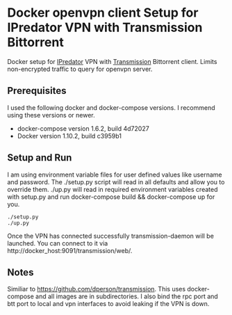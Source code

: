 # Docker openvpn client Setup for IPredator VPN with Transmission Bittorrent 
Docker setup for [IPredator](https://ipredator.se/) VPN with [Transmission](https://www.transmissionbt.com/) Bittorrent client. Limits non-encrypted traffic to query for openvpn server.

## Prerequisites

I used the following docker and docker-compose versions. I recommend using these versions or newer.

* docker-compose version 1.6.2, build 4d72027
* Docker version 1.10.2, build c3959b1

## Setup and Run

I am using environment variable files for user defined values like username and password. The ./setup.py script will read in all defaults and allow you to override them. ./up.py will read in required environment variables created with setup.py and run docker-compose build && docker-compose up <opt args> for you.

```
./setup.py
./up.py
```

Once the VPN has connected successfully transmission-daemon will be launched. You can connect to it via http://docker_host:9091/transmission/web/.

## Notes

Similiar to https://github.com/dperson/transmission. This uses docker-compose and all images are in subdirectories. I also bind the rpc port and btt port to local and vpn interfaces to avoid leaking if the VPN is down. 

